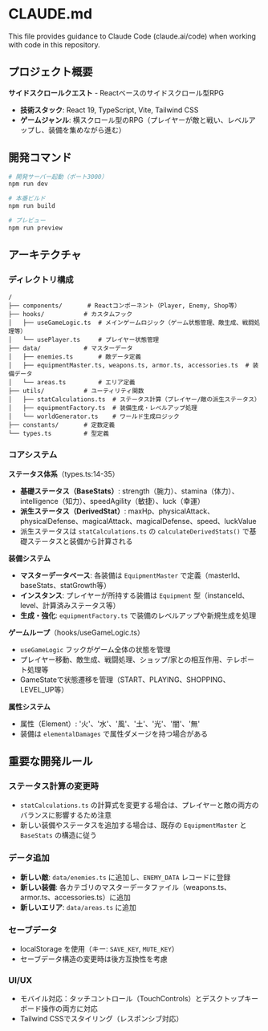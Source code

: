 # CLAUDE.md

This file provides guidance to Claude Code (claude.ai/code) when working with code in this repository.

## プロジェクト概要

**サイドスクロールクエスト** - Reactベースのサイドスクロール型RPG

- **技術スタック**: React 19, TypeScript, Vite, Tailwind CSS
- **ゲームジャンル**: 横スクロール型のRPG（プレイヤーが敵と戦い、レベルアップし、装備を集めながら進む）

## 開発コマンド

```bash
# 開発サーバー起動（ポート3000）
npm run dev

# 本番ビルド
npm run build

# プレビュー
npm run preview
```

## アーキテクチャ

### ディレクトリ構成

```
/
├── components/       # Reactコンポーネント（Player, Enemy, Shop等）
├── hooks/           # カスタムフック
│   ├── useGameLogic.ts  # メインゲームロジック（ゲーム状態管理、敵生成、戦闘処理等）
│   └── usePlayer.ts     # プレイヤー状態管理
├── data/            # マスターデータ
│   ├── enemies.ts       # 敵データ定義
│   ├── equipmentMaster.ts, weapons.ts, armor.ts, accessories.ts  # 装備データ
│   └── areas.ts         # エリア定義
├── utils/           # ユーティリティ関数
│   ├── statCalculations.ts  # ステータス計算（プレイヤー/敵の派生ステータス）
│   ├── equipmentFactory.ts  # 装備生成・レベルアップ処理
│   └── worldGenerator.ts    # ワールド生成ロジック
├── constants/       # 定数定義
└── types.ts         # 型定義
```

### コアシステム

**ステータス体系**（types.ts:14-35）
- **基礎ステータス（BaseStats）**: strength（腕力）、stamina（体力）、intelligence（知力）、speedAgility（敏捷）、luck（幸運）
- **派生ステータス（DerivedStat）**: maxHp、physicalAttack、physicalDefense、magicalAttack、magicalDefense、speed、luckValue
- 派生ステータスは `statCalculations.ts` の `calculateDerivedStats()` で基礎ステータスと装備から計算される

**装備システム**
- **マスターデータベース**: 各装備は `EquipmentMaster` で定義（masterId、baseStats、statGrowth等）
- **インスタンス**: プレイヤーが所持する装備は `Equipment` 型（instanceId、level、計算済みステータス等）
- **生成・強化**: `equipmentFactory.ts` で装備のレベルアップや新規生成を処理

**ゲームループ**（hooks/useGameLogic.ts）
- `useGameLogic` フックがゲーム全体の状態を管理
- プレイヤー移動、敵生成、戦闘処理、ショップ/家との相互作用、テレポート処理等
- GameStateで状態遷移を管理（START、PLAYING、SHOPPING、LEVEL_UP等）

**属性システム**
- 属性（Element）: '火'、'水'、'風'、'土'、'光'、'闇'、'無'
- 装備は `elementalDamages` で属性ダメージを持つ場合がある

## 重要な開発ルール

### ステータス計算の変更時
- `statCalculations.ts` の計算式を変更する場合は、プレイヤーと敵の両方のバランスに影響するため注意
- 新しい装備やステータスを追加する場合は、既存の `EquipmentMaster` と `BaseStats` の構造に従う

### データ追加
- **新しい敵**: `data/enemies.ts` に追加し、`ENEMY_DATA` レコードに登録
- **新しい装備**: 各カテゴリのマスターデータファイル（weapons.ts、armor.ts、accessories.ts）に追加
- **新しいエリア**: `data/areas.ts` に追加

### セーブデータ
- localStorage を使用（キー: `SAVE_KEY`, `MUTE_KEY`）
- セーブデータ構造の変更時は後方互換性を考慮

### UI/UX
- モバイル対応：タッチコントロール（TouchControls）とデスクトップキーボード操作の両方に対応
- Tailwind CSSでスタイリング（レスポンシブ対応）
